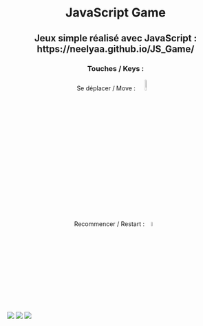 <h1 align=center> JavaScript Game</h1>
<h2><p align=center>Jeux simple réalisé avec JavaScript : https://neelyaa.github.io/JS_Game/ </p></h2>

<h3><p align=center>Touches / Keys :</p></h3>

<p align=center> Se déplacer / Move : <img src="https://github.com/Neelyaa/JS_Game/assets/100840997/f41b1526-e720-4be5-8edb-88056dbd9092" width=8%></p>
<p align=center> Recommencer / Restart : <img src="https://github.com/Neelyaa/JS_Game/assets/100840997/dd9fe31e-2df8-4a2c-b82b-dd2c13d421af" width=5%></p>



<img src="https://github.com/Neelyaa/JS_Game/assets/100840997/a72df92c-ae48-41f8-b777-1a5e006b86d5">
<img src="https://github.com/Neelyaa/JS_Game/assets/100840997/1bcff56e-fa0a-4c20-9f24-a246cab8e992">
<img src="https://github.com/Neelyaa/JS_Game/assets/100840997/bc988e17-54d1-493a-ae1c-cf1afcf8ddd8">

